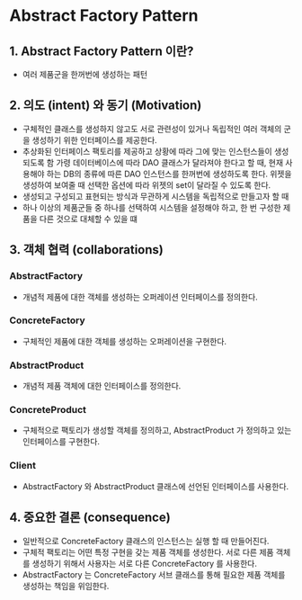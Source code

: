 # Abstract Factory Pattern
## 1. Abstract Factory Pattern 이란?
- 여러 제품군을 한꺼번에 생성하는 패턴

## 2. 의도 (intent) 와 동기 (Motivation)
- 구체적인 클래스를 생성하지 않고도 서로 관련성이 있거나 독립적인 여러 객체의 군을 생성하기
위한 인터페이스를 제공한다.
- 추상화된 인터페이스 팩토리를 제공하고 상황에 따라 그에 맞는 인스턴스들이 생성되도록 함
가령 데이터베이스에 따라 DAO 클래스가 달라져야 한다고 할 때, 현재 사용해야 하는 DB의 종류에
따른 DAO 인스턴스를 한꺼번에 생성하도록 한다.
위젯을 생성하여 보여줄 때 선택한 옵션에 따라 위젯의 set이 달라질 수 있도록 한다.
- 생성되고 구성되고 표현되는 방식과 무관하게 시스템을 독립적으로 만들고자 할 때
- 하나 이상의 제품군들 중 하나를 선택하여 시스템을 설정해야 하고, 한 번 구성한 제품을
다른 것으로 대체할 수 있을 떄

## 3. 객체 협력 (collaborations)
### AbstractFactory
- 개념적 제품에 대한 객체를 생성하는 오퍼레이션 인터페이스를 정의한다.
### ConcreteFactory
- 구체적인 제품에 대한 객체를 생성하는 오퍼레이션을 구현한다.
### AbstractProduct
- 개념적 제품 객체에 대한 인터페이스를 정의한다.
### ConcreteProduct
- 구체적으로 팩토리가 생성할 객체를 정의하고, AbstractProduct 가 정의하고 있는 인터페이스를 구현한다.
### Client
- AbstractFactory 와 AbstractProduct 클래스에 선언된 인터페이스를 사용한다.

## 4. 중요한 결론 (consequence)
- 일반적으로 ConcreteFactory 클래스의 인스턴스는 실행 할 때 만들어진다.
- 구체적 팩토리는 어떤 특정 구현을 갖는 제품 객체를 생성한다. 서로 다른 제품 객체를 생성하기
위해서 사용자는 서로 다른 ConcreteFactory 를 사용한다.
- AbstractFactory 는 ConcreteFactory 서브 클래스를 통해 필요한 제품 객체를
생성하는 책임을 위임한다.
